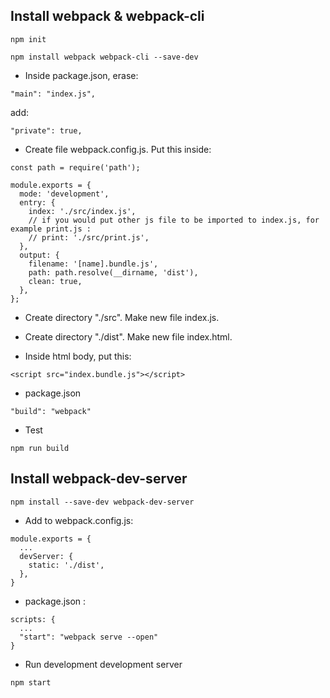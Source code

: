 ## Install webpack & webpack-cli

```
npm init
```

```
npm install webpack webpack-cli --save-dev
```

* Inside package.json, erase:
```
"main": "index.js",
```
add:
```
"private": true,
```

* Create file webpack.config.js.
Put this inside:
```
const path = require('path');

module.exports = {
  mode: 'development',
  entry: {
    index: './src/index.js',
    // if you would put other js file to be imported to index.js, for example print.js :
    // print: './src/print.js',
  },
  output: {
    filename: '[name].bundle.js',
    path: path.resolve(__dirname, 'dist'),
    clean: true,
  },
};
```

* Create directory "./src". Make new file index.js.

* Create directory "./dist". Make new file index.html.

* Inside html body, put this:
```
<script src="index.bundle.js"></script>
```

* package.json
```
"build": "webpack"
```

* Test
```
npm run build
```

## Install webpack-dev-server

```
npm install --save-dev webpack-dev-server
```
* Add to webpack.config.js:
```
module.exports = {
  ...
  devServer: {
    static: './dist',
  },
}

```

* package.json :
```
scripts: {
  ...
  "start": "webpack serve --open"
}
```

* Run development development server
```
npm start
```
